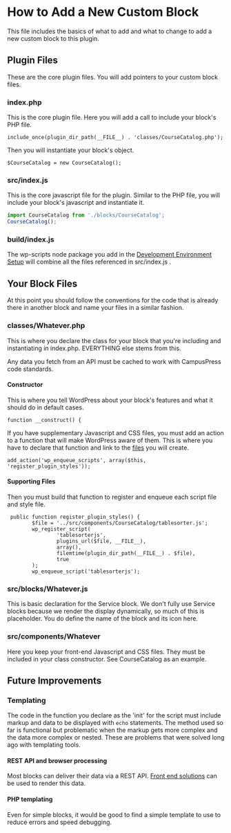 # How to Add a New Custom Block
This file includes the basics of what to add and what to change to add a
new custom block to this plugin.

## Plugin Files
These are the core plugin files. You will add pointers to your custom block files.
### index.php
This is the core plugin file.
Here you will add a call to include your block's PHP file.
```phpregexp
include_once(plugin_dir_path(__FILE__) . 'classes/CourseCatalog.php');
```
Then you will instantiate your block's object.
```phpregexp
$CourseCatalog = new CourseCatalog();
```
### src/index.js
This is the core javascript file for the plugin. Similar to the PHP file, you will
include your block's javascript and instantiate it.
```javascript
import CourseCatalog from './blocks/CourseCatalog';
CourseCatalog();
```
### build/index.js
The wp-scripts node package you add in the [Development Environment Setup](https://github.com/ucsc/ucsc-gutenberg-blocks#development-environment-setup)
will combine all the files referenced in src/index.js .
## Your Block Files
At this point you should follow the conventions for the code that is already there in another block and name your files in a similar fashion.
### classes/Whatever.php
This is where you declare the class for your block that you're including and instantiating in index.php. EVERYTHING else stems from this.

Any data you fetch from an API must be cached to work with CampusPress code standards.
#### Constructor
This is where you tell WordPress about your block's features and what it should do in default cases.
```phpregexp
function __construct() {
```
If you have supplementary Javascript and CSS files, you must add an action to a function that will make WordPress aware of them.
This is where you have to declare that function and link to the [files](CustomBlock.md#srccomponentswhatever) you will create.

```phpregexp
add_action('wp_enqueue_scripts', array($this, 'register_plugin_styles'));
```
#### Supporting Files
Then you must build that function to register and enqueue each script file and style file.
```phpregexp
 public function register_plugin_styles() {
        $file = '../src/components/CourseCatalog/tablesorter.js';
        wp_register_script(
                'tablesorterjs',
                plugins_url($file, __FILE__),
                array(),
                filemtime(plugin_dir_path(__FILE__) . $file),
                true
        );
        wp_enqueue_script('tablesorterjs');
```
### src/blocks/Whatever.js
This is basic declaration for the Service block. We don't fully use Service blocks because we render the display dynamically, so much of this is placeholder. You do define the name of the block and its icon here.
### src/components/Whatever
Here you keep your front-end Javascript and CSS files. They must be included in your class constructor. See CourseCatalog as an example.

## Future Improvements
### Templating
The code in the function you declare as the 'init' for the script must include markup and data to be displayed with ```echo``` statements.
The method used so far is functional but problematic when the markup gets more complex and the
data more complex or nested. These are problems that were solved long ago with templating tools.
#### REST API and browser processing
Most blocks can deliver their data via a REST API. [Front end solutions](https://awhitepixel.com/blog/create-and-fetch-custom-rest-endpoints-in-gutenberg-blocks/) can be used to render this data.
#### PHP templating
Even for simple blocks, it would be good to find a simple template to use to reduce errors and speed debugging.
